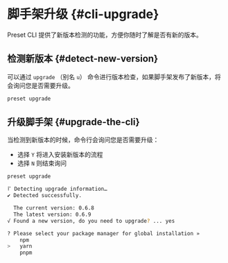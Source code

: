 # 脚手架升级 {#cli-upgrade}

Preset CLI 提供了新版本检测的功能，方便你随时了解是否有新的版本。

## 检测新版本 {#detect-new-version}

可以通过 `upgrade` （别名 `u`） 命令进行版本检查，如果脚手架发布了新版本，将会询问您是否需要升级。

```bash
preset upgrade
```

## 升级脚手架 {#upgrade-the-cli}

当检测到新版本的时候，命令行会询问您是否需要升级：

- 选择 `Y` 将进入安装新版本的流程
- 选择 `N` 则结束询问

```bash
preset upgrade

⠏ Detecting upgrade information…
✔ Detected successfully.

  The current version: 0.6.8
  The latest version: 0.6.9
√ Found a new version, do you need to upgrade? ... yes

? Please select your package manager for global installation »
    npm
>   yarn
    pnpm
```
